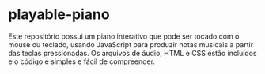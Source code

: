 # playable-piano
Este repositório possui um piano interativo que pode ser tocado com o mouse ou teclado, usando JavaScript para produzir notas musicais a partir das teclas pressionadas. Os arquivos de áudio, HTML e CSS estão incluídos e o código é simples e fácil de compreender.

